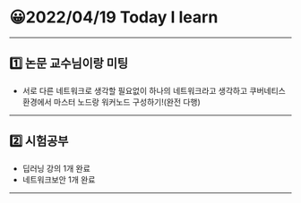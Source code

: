 # 😀2022/04/19 Today I learn
-------------------------
## 1️⃣ 논문 교수님이랑 미팅
  * 서로 다른 네트워크로 생각할 필요없이 하나의 네트워크라고 생각하고 쿠버네티스 환경에서
    마스터 노드랑 워커노드 구성하기!(완전 다행)
------------------------
## 2️⃣ 시험공부
  * 딥러닝 강의 1개 완료
  * 네트워크보안 1개 완료
----------------------------
